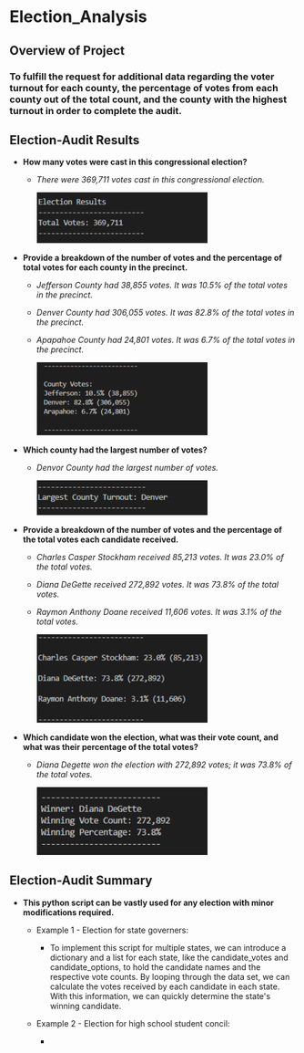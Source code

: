 # Election_Analysis

## **Overview of Project**

### To fulfill the request for additional data regarding the voter turnout for each county, the percentage of votes from each county out of the total count, and the county with the highest turnout in order to complete the audit.

## **Election-Audit Results**

- **How many votes were cast in this congressional election?**

  - _There were 369,711 votes cast in this congressional election._
  
    <img src="Images/Total_votes.PNG" width=300>

- **Provide a breakdown of the number of votes and the percentage of total votes for each county in the precinct.**

  - _Jefferson County had 38,855 votes. It was 10.5% of the total votes in the precinct._
  
  - _Denver County had 306,055 votes. It was 82.8% of the total votes in the precinct._
  
  - _Apapahoe County had 24,801 votes. It was 6.7% of the total votes in the precinct._
  
    <img src="Images/County_votes.PNG" width=300>

- **Which county had the largest number of votes?**

  - _Denvor County had the largest number of votes._

    <img src="Images/Winning_County.PNG" width=300>

- **Provide a breakdown of the number of votes and the percentage of the total votes each candidate received.**

  - _Charles Casper Stockham received 85,213 votes. It was 23.0% of the total votes._
  
  - _Diana DeGette received 272,892 votes. It was 73.8% of the total votes._
  
  - _Raymon Anthony Doane received 11,606 votes. It was 3.1% of the total votes._

    <img src="Images/Candidate_votes.PNG" width=300>
  
- **Which candidate won the election, what was their vote count, and what was their percentage of the total votes?**

  - _Diana Degette won the election with 272,892 votes; it was 73.8% of the total votes._
  
    <img src="Images/Winner.PNG" width=300>

## **Election-Audit Summary**

- **This python script can be vastly used for any election with minor modifications required.**

  * Example 1 - Election for state governers:

    * To implement this script for multiple states, we can introduce a dictionary and a list for each state, like the candidate_votes and candidate_options, to hold the candidate names and the respective vote counts. By looping through the data set, we can calculate the votes received by each candidate in each state. With this information, we can quickly determine the state's winning candidate.

  * Example 2 - Election for high school student concil:

    * 

